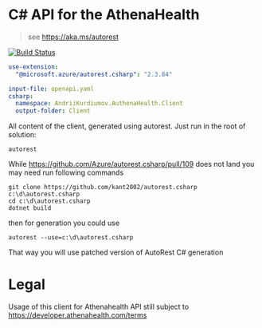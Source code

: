 # C# API for the AthenaHealth

> see https://aka.ms/autorest

[![Build Status](https://codevision.visualstudio.com/athenahealth/_apis/build/status/kant2002.Athenahealthapi-csharp?branchName=master)](https://codevision.visualstudio.com/athenahealth/_build/latest?definitionId=97&branchName=master)

``` yaml 
use-extension:
  "@microsoft.azure/autorest.csharp": "2.3.84"

input-file: openapi.yaml
csharp:
  namespace: AndriiKurdiumov.AuthenaHealth.Client
  output-folder: Client
```

All content of the client, generated using autorest. Just run in the root of solution:
```
autorest
```

While https://github.com/Azure/autorest.csharp/pull/109 does not land
you may need run following commands

    git clone https://github.com/kant2002/autorest.csharp c:\d\autorest.csharp
    cd c:\d\autorest.csharp
    dotnet build

then for generation you could use

    autorest --use=c:\d\autorest.csharp

That way you will use patched version of AutoRest C# generation

# Legal
Usage of this client for Athenahealth API still subject to https://developer.athenahealth.com/terms